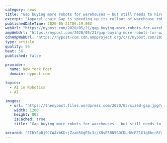 ```yaml
---
category: news
title: "Gap buying more robots for warehouses — but still needs to hire extra humans"
excerpt: "Apparel chain Gap is speeding up its rollout of warehouse robots for assembling online orders so it can limit human contact during the coronavirus pandemic, the company told Reuters. Gap reached a"
publishedDateTime: 2020-05-21T06:19:00Z
webUrl: "https://nypost.com/2020/05/21/gap-buying-more-robots-for-warehouses-but-still-needs-humans/"
ampWebUrl: "https://nypost.com/2020/05/21/gap-buying-more-robots-for-warehouses-but-still-needs-humans/amp/"
cdnAmpWebUrl: "https://nypost-com.cdn.ampproject.org/c/s/nypost.com/2020/05/21/gap-buying-more-robots-for-warehouses-but-still-needs-humans/amp/"
type: article
quality: 56
heat: 56
published: false

provider:
  name: New York Post
  domain: nypost.com

topics:
  - AI in Robotics
  - AI

images:
  - url: "https://thenypost.files.wordpress.com/2020/05/sized-gap.jpg?quality=90&strip=all&w=1200"
    width: 1200
    height: 802
    isCached: true
    title: "Gap buying more robots for warehouses — but still needs to hire extra humans"

secured: "EIbYSpBj9CCAAxbKDrjZzab5GgE8c3r/XNsE5BN5BOCDLHVcRE1G1q6hccRfywBBvK4ywq1E/mqFziPv+a4I2LG5vN8wYnBmO2o8Nz75lUKNDvL7l/hKJHuyuaz0LG3WJxHuD3aqOHp9BhhhErB4lfH6N7OejNviL9ve2ssACNaEerHxEXSiaASFDA7g+HVTKCkTS0mIs8X54XWXtxHmYgfrHmRfjeqRof4E/3SWLrAWway4P85Lt0lrn+33FBXox/SDo7PEEQlHMJS192cyxMRkXnUCLaG3ltH6LSBJX7Idcd4qIbNbZXKEHcIZygcRemN/l7dySdq1ZZLS0BeSsR7O2oljIPMMZ12ub0rJ/Zf1UMzUzDr/ZCRVIJpV15cVLpu8mdMqliGCs58rLezEct0mrVUvZ0t/hVjpeDpo47bFDSrU1SC68TloiNWNPnrinuZSoZYGos68vxlwV66fK4/6uhdml0YMIswfTOYuY/M=;Iu25LSlCKg5bVHFSpDcxtg=="
---
```


